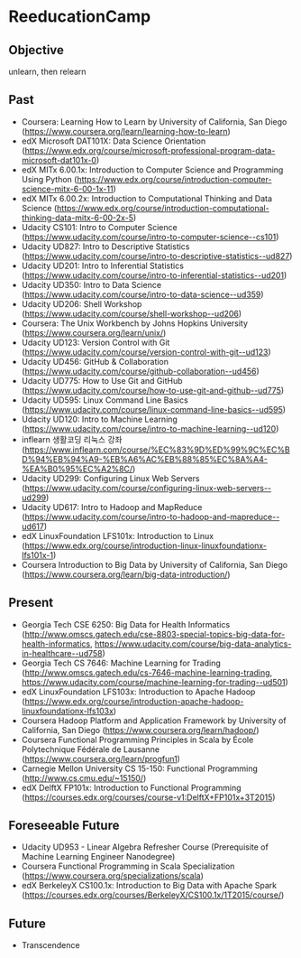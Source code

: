 # ReeducationCamp

## Objective
unlearn, then relearn

## Past
* Coursera: Learning How to Learn by University of California, San Diego (https://www.coursera.org/learn/learning-how-to-learn)
* edX Microsoft DAT101X: Data Science Orientation (https://www.edx.org/course/microsoft-professional-program-data-microsoft-dat101x-0)
* edX MITx 6.00.1x: Introduction to Computer Science and Programming Using Python (https://www.edx.org/course/introduction-computer-science-mitx-6-00-1x-11)
* edX MITx 6.00.2x: Introduction to Computational Thinking and Data Science (https://www.edx.org/course/introduction-computational-thinking-data-mitx-6-00-2x-5)
* Udacity CS101: Intro to Computer Science (https://www.udacity.com/course/intro-to-computer-science--cs101)
* Udacity UD827: Intro to Descriptive Statistics (https://www.udacity.com/course/intro-to-descriptive-statistics--ud827)
* Udacity UD201: Intro to Inferential Statistics (https://www.udacity.com/course/intro-to-inferential-statistics--ud201)
* Udacity UD350: Intro to Data Science (https://www.udacity.com/course/intro-to-data-science--ud359)
* Udacity UD206: Shell Workshop (https://www.udacity.com/course/shell-workshop--ud206)
* Coursera: The Unix Workbench by Johns Hopkins University (https://www.coursera.org/learn/unix/)
* Udacity UD123: Version Control with Git (https://www.udacity.com/course/version-control-with-git--ud123)
* Udacity UD456: GitHub & Collaboration (https://www.udacity.com/course/github-collaboration--ud456)
* Udacity UD775: How to Use Git and GitHub (https://www.udacity.com/course/how-to-use-git-and-github--ud775)
* Udacity UD595: Linux Command Line Basics (https://www.udacity.com/course/linux-command-line-basics--ud595)
* Udacity UD120: Intro to Machine Learning (https://www.udacity.com/course/intro-to-machine-learning--ud120)
* inflearn 생활코딩 리눅스 강좌 (https://www.inflearn.com/course/%EC%83%9D%ED%99%9C%EC%BD%94%EB%94%A9-%EB%A6%AC%EB%88%85%EC%8A%A4-%EA%B0%95%EC%A2%8C/)
* Udacity UD299: Configuring Linux Web Servers (https://www.udacity.com/course/configuring-linux-web-servers--ud299)
* Udacity UD617: Intro to Hadoop and MapReduce (https://www.udacity.com/course/intro-to-hadoop-and-mapreduce--ud617)
* edX LinuxFoundation LFS101x: Introduction to Linux (https://www.edx.org/course/introduction-linux-linuxfoundationx-lfs101x-1)
* Coursera Introduction to Big Data by University of California, San Diego (https://www.coursera.org/learn/big-data-introduction/)

## Present
* Georgia Tech CSE 6250: Big Data for Health Informatics (http://www.omscs.gatech.edu/cse-8803-special-topics-big-data-for-health-informatics, https://www.udacity.com/course/big-data-analytics-in-healthcare--ud758)
* Georgia Tech CS 7646: Machine Learning for Trading (http://www.omscs.gatech.edu/cs-7646-machine-learning-trading, https://www.udacity.com/course/machine-learning-for-trading--ud501)
* edX LinuxFoundation LFS103x: Introduction to Apache Hadoop (https://www.edx.org/course/introduction-apache-hadoop-linuxfoundationx-lfs103x)
* Coursera Hadoop Platform and Application Framework by University of California, San Diego (https://www.coursera.org/learn/hadoop/)
* Coursera Functional Programming Principles in Scala by École Polytechnique Fédérale de Lausanne (https://www.coursera.org/learn/progfun1)
* Carnegie Mellon University CS 15-150: Functional Programming (http://www.cs.cmu.edu/~15150/)
* edX DelftX FP101x: Introduction to Functional Programming (https://courses.edx.org/courses/course-v1:DelftX+FP101x+3T2015)

## Foreseeable Future
* Udacity UD953 - Linear Algebra Refresher Course (Prerequisite of Machine Learning Engineer Nanodegree)
* Coursera Functional Programming in Scala Specialization (https://www.coursera.org/specializations/scala)
* edX BerkeleyX CS100.1x: Introduction to Big Data with Apache Spark (https://courses.edx.org/courses/BerkeleyX/CS100.1x/1T2015/course/)

## Future
* Transcendence
